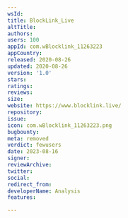 ```yaml
---
wsId: 
title: BlockLink_Live
altTitle: 
authors: 
users: 100
appId: com.wBlocklink_11263223
appCountry: 
released: 2020-08-26
updated: 2020-08-26
version: '1.0'
stars: 
ratings: 
reviews: 
size: 
website: https://www.blocklink.live/
repository: 
issue: 
icon: com.wBlocklink_11263223.png
bugbounty: 
meta: removed
verdict: fewusers
date: 2023-08-16
signer: 
reviewArchive: 
twitter: 
social: 
redirect_from: 
developerName: Analysis
features: 

---
```


